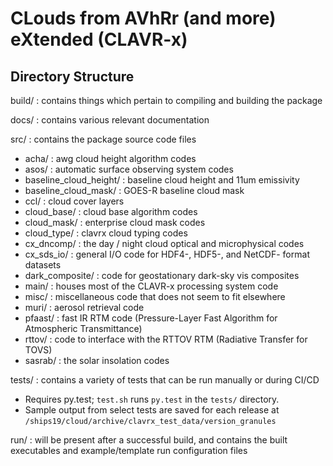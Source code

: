 # **CL**ouds from **AV**h**R**r (and more) e**X**tended (CLAVR-x)

## Directory Structure

build/ : contains things which pertain to compiling and building the package

docs/ : contains various relevant documentation

src/ : contains the package source code files  
* acha/ : awg cloud height algorithm codes  
* asos/ : automatic surface observing system codes  
* baseline_cloud_height/ : baseline cloud height and 11um emissivity  
* baseline_cloud_mask/ : GOES-R baseline cloud mask  
* ccl/ : cloud cover layers  
* cloud_base/ : cloud base algorithm codes  
* cloud_mask/ : enterprise cloud mask codes  
* cloud_type/ : clavrx cloud typing codes  
* cx_dncomp/ : the day / night cloud optical and microphysical codes  
* cx_sds_io/ : general I/O code for HDF4-, HDF5-, and NetCDF- format datasets  
* dark_composite/ : code for geostationary dark-sky vis composites  
* main/ : houses most of the CLAVR-x processing system code  
* misc/ : miscellaneous code that does not seem to fit elsewhere  
* muri/ : aerosol retrieval code  
* pfaast/ : fast IR RTM code (Pressure-Layer Fast Algorithm for Atmospheric Transmittance)  
* rttov/ : code to interface with the RTTOV RTM (Radiative Transfer for TOVS)  
* sasrab/ : the solar insolation codes  

tests/ : contains a variety of tests that can be run manually or during CI/CD  
* Requires py.test; `test.sh` runs `py.test` in the `tests/` directory.  
* Sample output from select tests are saved for each release at `/ships19/cloud/archive/clavrx_test_data/version_granules`  

run/ : will be present after a successful build, and contains the built executables and example/template run configuration files  
